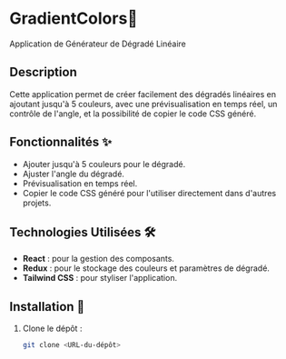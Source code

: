 # GradientColors🎨

Application de Générateur de Dégradé Linéaire

## Description

Cette application permet de créer facilement des dégradés linéaires en ajoutant jusqu'à 5 couleurs, avec une prévisualisation en temps réel, un contrôle de l'angle, et la possibilité de copier le code CSS généré.

## Fonctionnalités ✨

- Ajouter jusqu'à 5 couleurs pour le dégradé.
- Ajuster l'angle du dégradé.
- Prévisualisation en temps réel.
- Copier le code CSS généré pour l'utiliser directement dans d'autres projets.

## Technologies Utilisées 🛠️

- **React** : pour la gestion des composants.
- **Redux** : pour le stockage des couleurs et paramètres de dégradé.
- **Tailwind CSS** : pour styliser l'application.

## Installation 🚀

1. Clone le dépôt :
   ```bash
   git clone <URL-du-dépôt>
   ```
